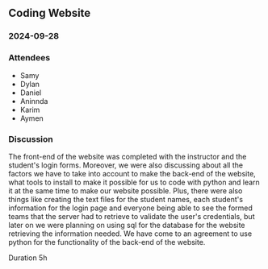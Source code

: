 ## Coding Website 

### 2024-09-28

### Attendees
- Samy
- Dylan
- Daniel
- Aninnda
- Karim
- Aymen

### Discussion
The front-end of the website was completed with the instructor and the student's login forms. Moreover, we were also discussing about all the factors we have to take into account to make the back-end of the website, what tools to install to make it possible for us to code with python and learn it at the same time to make our website possible. Plus, there were also things like creating the text files for the student names, each student's information for the login page and everyone being able to see the formed teams that the server had to retrieve to validate the user's credentials, but later on we were planning on using sql for the database for the website retrieving the information needed.  We have come to an agreement to use python for the functionality of the back-end of the website. 

Duration
5h
